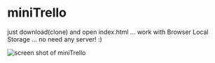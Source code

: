 # miniTrello

just download(clone) and open index.html ... work with Browser Local Storage ... no need any server! :)

![screen shot of miniTrello](http://projectkhayam.ir/test/screen.png)

